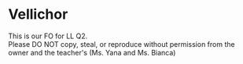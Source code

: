 # Vellichor
This is our FO for LL Q2.<br> Please DO NOT copy, steal, or reproduce without permission from the owner and the teacher's (Ms. Yana and Ms. Bianca)
